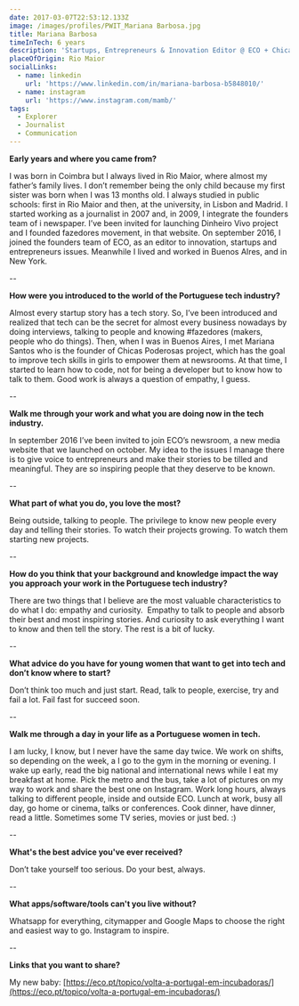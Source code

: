 ```yaml
---
date: 2017-03-07T22:53:12.133Z
image: /images/profiles/PWIT_Mariana Barbosa.jpg
title: Mariana Barbosa
timeInTech: 6 years
description: 'Startups, Entrepreneurs & Innovation Editor @ ECO + Chicas Poderosas Portugal '
placeOfOrigin: Rio Maior
socialLinks:
  - name: linkedin
    url: 'https://www.linkedin.com/in/mariana-barbosa-b5848010/'
  - name: instagram
    url: 'https://www.instagram.com/mamb/'
tags:
  - Explorer
  - Journalist
  - Communication
---
```


**Early years and where you came from?**

I was born in Coimbra but I always
lived in Rio Maior, where almost my father’s family lives. I don’t remember
being the only child because my first sister was born when I was 13 months old.
I always studied in public schools: first in Rio Maior and then, at the
university, in Lisbon and Madrid. I started working as a journalist in 2007
and, in 2009, I integrate the founders team of i newspaper. I’ve been invited
for launching Dinheiro Vivo project and I founded fazedores movement, in that
website. On september 2016, I joined the founders team of ECO, as an editor to
innovation, startups and entrepreneurs issues. Meanwhile I lived and worked in
Buenos AIres, and in New York.

--

**How were you
introduced to the world of the Portuguese tech industry?**

Almost every startup story has a
tech story. So, I’ve been introduced and realized that tech can be the secret
for almost every business nowadays by doing interviews, talking to people and
knowing #fazedores (makers, people who do things). Then, when I was in Buenos
Aires, I met Mariana Santos who is the founder of Chicas Poderosas project,
which has the goal to improve tech skills in girls to empower them at
newsrooms. At that time, I started to learn how to code, not for being a
developer but to know how to talk to them. Good work is always a question of
empathy, I guess.

--

**Walk me through
your work and what you are doing now in the tech industry.**

In september 2016 I’ve been
invited to join ECO’s newsroom, a new media website that we launched on
october. My idea to the issues I manage there is to give voice to entrepreneurs
and make their stories to be tilled and meaningful. They are so inspiring
people that they deserve to be known.

--

**What part of what you do, you love the most?**

Being outside, talking to people.
The privilege to know new people every day and telling their stories. To watch
their projects growing. To watch them starting new projects.

--

**How do you think
that your background and knowledge impact the way you approach your work in the
Portuguese tech industry?**

There are two things that I
believe are the most valuable characteristics to do what I do: empathy and
curiosity.  Empathy to talk to people and
absorb their best and most inspiring stories. And curiosity to ask everything I
want to know and then tell the story. The rest is a bit of lucky.

--

**What advice do you have for young women that want to
get into tech and don’t know where to start?**

Don’t think too much and just
start. Read, talk to people, exercise, try and fail a lot. Fail fast for
succeed soon.

--

**Walk me through a
day in your life as a Portuguese women in tech.**

I am lucky, I know, but I never
have the same day twice. We work on shifts, so depending on the week, a I go to
the gym in the morning or evening. I wake up early, read the big national and
international news while I eat my breakfast at home. Pick the metro and the
bus, take a lot of pictures on my way to work and share the best one on
Instagram. Work long hours, always talking to different people, inside and outside
ECO. Lunch at work, busy all day, go home or cinema, talks or conferences. Cook
dinner, have dinner, read a little. Sometimes some TV series, movies or just
bed. :)

--

**What's the best advice you've ever received?**

Don’t take yourself too serious.
Do your best, always.

--

**What apps/software/tools can't you live without?**

Whatsapp for everything,
citymapper and Google Maps to choose the right and easiest way to go. Instagram
to inspire.

--

**Links that you want to share?**

My new baby: [https://eco.pt/topico/volta-a-portugal-em-incubadoras/](https://eco.pt/topico/volta-a-portugal-em-incubadoras/)